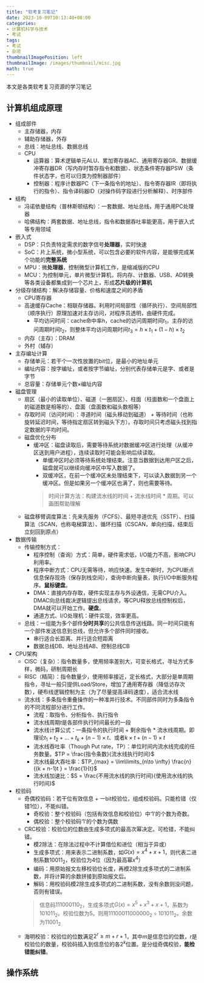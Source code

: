 ```yaml
---
title: "软考复习笔记"
date: 2023-10-09T10:13:40+08:00
categories:
- 计算机科学与技术
- 考试
tags:
- 考试
- 杂项
thumbnailImagePosition: left
thumbnailImage: /images/thumbnail/misc.jpg
math: true
---
```

本文是各类软考复习资源的学习笔记
<!--more-->
## 计算机组成原理
- 组成部件
    - 主存储器，内存
    - 辅助存储器，外存
    - 总线：地址总线、数据总线
    - CPU
        - 运算器：算术逻辑单元ALU、累加寄存器AC、通用寄存器GR、数据缓冲寄存器DR（写内存时暂存指令和数据）、状态条件寄存器PSW（条件状态字，也可以归类为控制器部件）
        - 控制器：程序计数器PC（下一条指令的地址）、指令寄存器IR（即将执行的指令）、指令译码器ID（对操作码字段进行分析解释）、时序部件
- 结构
    - 冯诺依曼结构（普林斯顿结构）：一套数据、地址总线，用于通用PC处理器
    - 哈佛结构：两套数据、地址总线，指令和数据吞吐率能更高，用于嵌入式等专用领域
- 嵌入式
    - DSP：只负责特定需求的数字信号**处理器**，实时快速
    - SoC：片上系统，微小型系统，可以包含必要的软件内容，是能够完成某个功能的**完整系统**
    - MPU：微**处理器**，控制微型计算机工作，是缩减版的CPU
    - MCU：为控制单元，单片微型计算机，将内存、计数器、USB、AD转换等各类设备都集成到一个芯片上，形成**芯片级的计算机**
- 分级存储结构：解决存储容量、价格和速度之间的矛盾
    - CPU寄存器
    - 高速缓存Cache：相联存储器。利用时间局部性（循环执行）、空间局部性（顺序执行）原理加速对主存访问，对程序员透明，由硬件完成。
        - 平均访问时间：cache命中率$h$，cache的访问周期时间$t_1$，主存的访问周期时间$t_2$，则整体平均访问周期时间$t_3=h \times t_1 + (1-h) \times t_2$
    - 内存（主存）：DRAM
    - 外村（辅存）
- 主存编址计算
    - 存储单元：若干个一次性放置的bit位，是最小的地址单元
    - 编址内容：按字编址，或者按字节编址，分别代表存储单元是字、或者是字节
    - 总容量：存储单元个数$\times$编址内容
- 磁盘管理
    - 扇区（最小的读取单位）、磁道（一圈扇区）、柱面（柱面数和一个盘面上的磁道数是相等的）、盘面（盘面数和磁头数相等）
    - 存取时间（访问时间）：寻道时间（磁头移动到磁道） + 等待时间（也称旋转延迟时间，等待指定扇区转到磁头下方）。存取时间只考虑磁头找到指定数据的平均时间。
    - 磁盘优化分布
        - 缓冲区：磁盘读取后，需要等待系统对数据缓冲区进行处理（从缓冲区送到用户进程），连续读取时可能会影响后续读取。
            - 单缓冲区时必须等待系统处理结束。注意当数据到达用户区之后，磁盘就可以继续向缓冲区中写入数据了。
            - 双缓冲区，在前一个缓冲区未处理结束下，可以读入数据到另一个缓冲区。但是如果另一个缓冲区也满了，则也需要等待。
            > 时间计算方法：构建流水线的时间 + 流水线时间 * 周期。可以画图帮助理解
    - 磁盘移臂调度算法：先来先服务（FCFS）、最短寻道优先（SSTF）、扫描算法（SCAN，也称电梯算法）、循环扫描（CSCAN，单向扫描，结束后立刻回到原点）
- 数据传输
    - 传输控制方式：
        - 程序控制（查询）方式：简单，硬件需求低，I/O能力不高，影响CPU利用率。
        - 程序中断方式：CPU无需等待，响应快速。发生中断时，为CPU断点信息保存现场（保存到栈空间），查询中断向量表，执行I/O中断服务程序。**鼠标键盘**。
        - DMA：直接内存存取，硬件实现主存与外设通信，无需CPU介入。DMAC向总线裁决逻辑提出总线请求，等CPU释放总线控制权后，DMA就可以开始工作。**硬盘**。
        - 通道方式、I/O处理机：硬件实现，效率更高。
    - 总线：一组能为多个部件**分时共享**的公共信息传送线路。同一时间只能有一个部件发送信息到总线，但允许多个部件同时接收。
        - 串行适合长距离、并行适合短距离
        - 数据总线DB、地址总线AB、控制总线CB
- CPU架构
    - CISC（复杂）：指令数量多，使用频率差别大，可变长格式，寻址方式多样，微码，研制周期长
    - RISC（精简）：指令数量少，使用频率接近，定长格式，大部分是单周期指令，寻址一般只提供Load/Store，增加了通用寄存器（降低访存次数），硬布线逻辑控制为主（为了尽量提高译码速度），适合流水线
    - 流水线：多条指令重叠操作的一种准并行技术。不同部件同时为多条指令的不同流程部分进行工作。
        - 流程：取指令、分析指令、执行指令
        - 流水线周期$t$是各部件执行时间最长的一段
        - 流水线计算公式：一条指令的执行时间 + 剩余指令 * 流水线周期。即理论$t_1+t_2+...+t_k+(n-1) \times t$、或者$k \times t + (n-1) \times t$
        - 流水线吞吐率（Though Put rate，TP）：单位时间内流水线完成的任务数量。$TP = \frac{指令条数}{流水线执行时间}$
        - 流水线最大吞吐率：$TP_{max} = \lim\limits_{n\to \infty} \frac{n}{(k + n-1)t } = \frac{1}{t}$
        - 流水线加速比：$S = \frac{不用流水线的执行时间}{使用流水线的执行时间}$
- 校验码
    - 奇偶校验码：若干位有效信息 + 一bit校验位，组成校验码。只能检错（仅错1位），不能纠错。
        - 奇校验：整个校验码（包括有效信息和校验位）中‘1’的个数为奇数。
        - 偶校验：整个校验码‘1’的个数为偶数
    - CRC校验：校验位的位数由生成多项式的最高次幂决定。可检错，不能纠错。
        - 模2除法：在除法过程中不计算借位和进位（相当于异或）
        - 生成多项式：用来表示二进制系数，如$G(x)=x^4+x+1$，则代表二进制系数$10011_2$，校验位为4位（因为最高幂$x^4$）
        - 编码：用原始报文左移校验位长度，再模2除生成多项式的二进制系数，并将计算的余数拼接到原始报文后。
        - 解码：用校验码模2除生成多项式的二进制系数，没有余数则没问题，否则有错误。
        > 信息码$111000110_2$，生成多项式$G(x)=x^5+x^3+x+1$，系数为$101011_2$。校验位数为5。则用$11100011000000_2 \div 101011_2$。余数为$11001_2$
    - 海明校验：校验位的位数满足$2^r\ge m + r +1$，其中$m$是信息位的位数，$r$是校验位的数量，校验码插入到信息位的各$2^k$位置。是分组奇偶校验，**能检错能纠错**。

## 操作系统